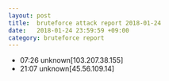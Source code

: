 ```yaml
---
layout: post
title:  bruteforce attack report 2018-01-24
date:   2018-01-24 23:59:59 +09:00
category: bruteforce report
---
```


* 07:26 unknown[103.207.38.155]
* 21:07 unknown[45.56.109.14]
